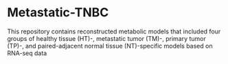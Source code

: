 # Metastatic-TNBC
This repository contains reconstructed metabolic models that included four groups of healthy tissue (HT)-, metastatic tumor (TM)-, primary tumor (TP)-, and paired-adjacent normal tissue (NT)-specific models based on RNA-seq data

